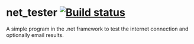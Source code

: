 # net_tester [![Build status](https://ci.appveyor.com/api/projects/status/ok6ey2nmkcxcm45c?svg=true)](https://ci.appveyor.com/project/demortes/net-tester)
A simple program in the .net framework to test the internet connection and optionally email results.
